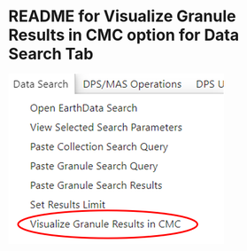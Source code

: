 # README for Visualize Granule Results in CMC option for Data Search Tab
![Screenshot of Data Search Tab](screenshotTab.png)